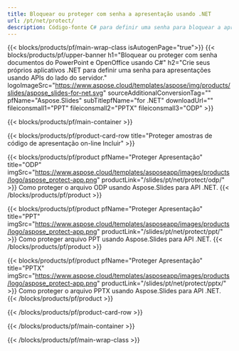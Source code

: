 ```yaml
---
title: Bloquear ou proteger com senha a apresentação usando .NET
url: /pt/net/protect/
description: Código-fonte C# para definir uma senha para bloquear a apresentação
---
```


{{< blocks/products/pf/main-wrap-class isAutogenPage="true">}}
{{< blocks/products/pf/upper-banner h1="Bloquear ou proteger com senha documentos do PowerPoint e OpenOffice usando C#" h2="Crie seus próprios aplicativos .NET para definir uma senha para apresentações usando APIs do lado do servidor." logoImageSrc="https://www.aspose.cloud/templates/aspose/img/products/slides/aspose_slides-for-net.svg" sourceAdditionalConversionTag="" pfName="Aspose.Slides" subTitlepfName="for .NET" downloadUrl="" fileiconsmall1="PPT" fileiconsmall2="PPTX" fileiconsmall3="ODP" >}}

{{< blocks/products/pf/main-container >}}

{{< blocks/products/pf/product-card-row title="Proteger amostras de código de apresentação on-line Incluir" >}}

{{< blocks/products/pf/product pfName="Proteger Apresentação" title="ODP" imgSrc="https://www.aspose.cloud/templates/asposeapp/images/products/logo/aspose_protect-app.png" productLink="/slides/pt/net/protect/odp/" >}}
Como proteger o arquivo ODP usando Aspose.Slides para API .NET.
{{< /blocks/products/pf/product >}}

{{< blocks/products/pf/product pfName="Proteger Apresentação" title="PPT" imgSrc="https://www.aspose.cloud/templates/asposeapp/images/products/logo/aspose_protect-app.png" productLink="/slides/pt/net/protect/ppt/" >}}
Como proteger arquivo PPT usando Aspose.Slides para API .NET.
{{< /blocks/products/pf/product >}}

{{< blocks/products/pf/product pfName="Proteger Apresentação" title="PPTX" imgSrc="https://www.aspose.cloud/templates/asposeapp/images/products/logo/aspose_protect-app.png" productLink="/slides/pt/net/protect/pptx/" >}}
Como proteger o arquivo PPTX usando Aspose.Slides para API .NET.
{{< /blocks/products/pf/product >}}



{{< /blocks/products/pf/product-card-row >}}

{{< /blocks/products/pf/main-container >}}
    
{{< /blocks/products/pf/main-wrap-class >}}